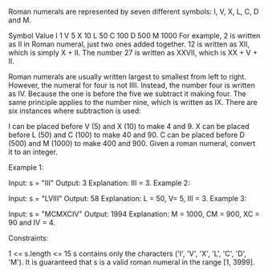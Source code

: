 Roman numerals are represented by seven different symbols: I, V, X, L, C, D and M.

Symbol Value I 1 V 5 X 10 L 50 C 100 D 500 M 1000 For example, 2 is written as II in Roman numeral, just two ones added together. 12 is written as XII, which is simply X + II. The number 27 is written as XXVII, which is XX + V + II.

Roman numerals are usually written largest to smallest from left to right. However, the numeral for four is not IIII. Instead, the number four is written as IV. Because the one is before the five we subtract it making four. The same principle applies to the number nine, which is written as IX. There are six instances where subtraction is used:

I can be placed before V (5) and X (10) to make 4 and 9. X can be placed before L (50) and C (100) to make 40 and 90. C can be placed before D (500) and M (1000) to make 400 and 900. Given a roman numeral, convert it to an integer.

Example 1:

Input: s = "III" Output: 3 Explanation: III = 3. Example 2:

Input: s = "LVIII" Output: 58 Explanation: L = 50, V= 5, III = 3. Example 3:

Input: s = "MCMXCIV" Output: 1994 Explanation: M = 1000, CM = 900, XC = 90 and IV = 4.

Constraints:

1 <= s.length <= 15 s contains only the characters ('I', 'V', 'X', 'L', 'C', 'D', 'M'). It is guaranteed that s is a valid roman numeral in the range [1, 3999].
